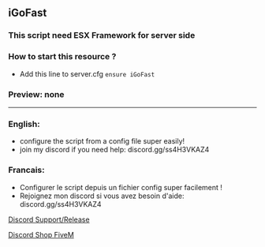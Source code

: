 ## iGoFast

### This script need ESX Framework for server side

### How to start this resource ?
- Add this line to server.cfg `ensure iGoFast`

### Preview: none

____

### English:

- configure the script from a config file super easily!
- join my discord if you need help: discord.gg/ss4H3VKAZ4

### Francais:

- Configurer le script depuis un fichier config super facilement !
- Rejoignez mon discord si vous avez besoin d'aide: discord.gg/ss4H3VKAZ4

[Discord Support/Release](https://discord.gg/EBfXQ94ewu)

[Discord Shop FiveM](https://discord.gg/mUmeeUsFcU)
